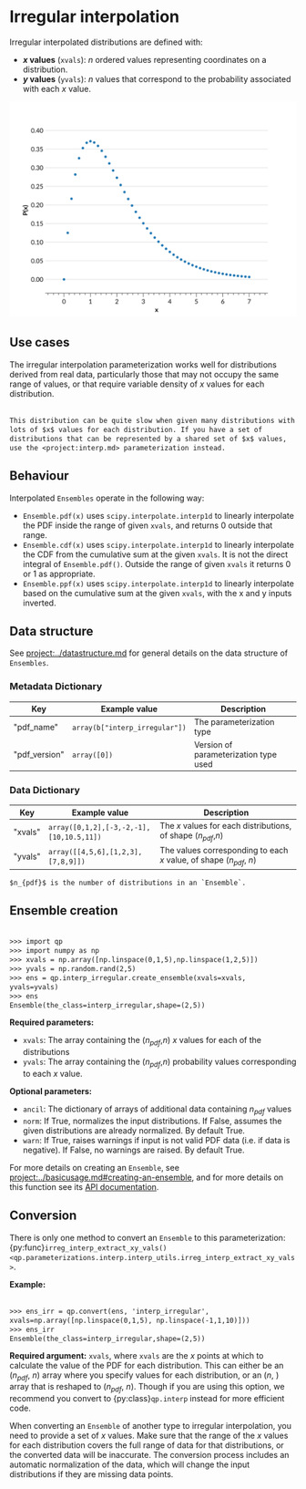 # Irregular interpolation

Irregular interpolated distributions are defined with:

- **$x$ values** (`xvals`): $n$ ordered values representing coordinates on a distribution.
- **$y$ values** (`yvals`): $n$ values that correspond to the probability associated with each $x$ value.

![interpolation-example](../../assets/interp-gamma-example.svg)

## Use cases

The irregular interpolation parameterization works well for distributions derived from real data, particularly those that may not occupy the same range of values, or that require variable density of $x$ values for each distribution.

```{warning}

This distribution can be quite slow when given many distributions with lots of $x$ values for each distribution. If you have a set of distributions that can be represented by a shared set of $x$ values, use the <project:interp.md> parameterization instead.

```

## Behaviour

Interpolated `Ensembles` operate in the following way:

- `Ensemble.pdf(x)` uses `scipy.interpolate.interp1d` to linearly interpolate the PDF inside the range of given `xvals`, and returns 0 outside that range.
- `Ensemble.cdf(x)` uses `scipy.interpolate.interp1d` to linearly interpolate the CDF from the cumulative sum at the given `xvals`. It is not the direct integral of `Ensemble.pdf()`. Outside the range of given `xvals` it returns 0 or 1 as appropriate.
- `Ensemble.ppf(x)` uses `scipy.interpolate.interp1d` to linearly interpolate based on the cumulative sum at the given `xvals`, with the x and y inputs inverted.

## Data structure

See <project:../datastructure.md> for general details on the data structure of `Ensembles`.

### Metadata Dictionary

| Key           | Example value                  | Description                           |
| ------------- | ------------------------------ | ------------------------------------- |
| "pdf_name"    | `array(b["interp_irregular"])` | The parameterization type             |
| "pdf_version" | `array([0])`                   | Version of parameterization type used |

### Data Dictionary

| Key     | Example value                            | Description                                                           |
| ------- | ---------------------------------------- | --------------------------------------------------------------------- |
| "xvals" | `array([0,1,2],[-3,-2,-1],[10,10.5,11])` | The $x$ values for each distributions, of shape ($n_{pdf}$,$n$)       |
| "yvals" | `array([[4,5,6],[1,2,3],[7,8,9]])`       | The values corresponding to each $x$ value, of shape ($n_{pdf}$, $n$) |

```{note}
$n_{pdf}$ is the number of distributions in an `Ensemble`.
```

## Ensemble creation

```{doctest}

>>> import qp
>>> import numpy as np
>>> xvals = np.array([np.linspace(0,1,5),np.linspace(1,2,5)])
>>> yvals = np.random.rand(2,5)
>>> ens = qp.interp_irregular.create_ensemble(xvals=xvals, yvals=yvals)
>>> ens
Ensemble(the_class=interp_irregular,shape=(2,5))

```

**Required parameters:**

- `xvals`: The array containing the ($n_{pdf}$,$n$) $x$ values for each of the distributions
- `yvals`: The array containing the ($n_{pdf}$,$n$) probability values corresponding to each $x$ value.

**Optional parameters:**

- `ancil`: The dictionary of arrays of additional data containing $n_{pdf}$ values
- `norm`: If True, normalizes the input distributions. If False, assumes the given distributions are already normalized. By default True.
- `warn`: If True, raises warnings if input is not valid PDF data (i.e. if data is negative). If False, no warnings are raised. By default True.

For more details on creating an `Ensemble`, see <project:../basicusage.md#creating-an-ensemble>, and for more details on this function see its [API documentation](#qp.interp_irregular_gen.create_ensemble).

## Conversion

There is only one method to convert an `Ensemble` to this parameterization: {py:func}`irreg_interp_extract_xy_vals() <qp.parameterizations.interp.interp_utils.irreg_interp_extract_xy_vals>`.

**Example:**

```{doctest}

>>> ens_irr = qp.convert(ens, 'interp_irregular', xvals=np.array([np.linspace(0,1,5), np.linspace(-1,1,10)]))
>>> ens_irr
Ensemble(the_class=interp_irregular,shape=(2,5))

```

**Required argument:** `xvals`, where `xvals` are the $x$ points at which to calculate the value of the PDF for each distribution. This can either be an ($n_{pdf}$, $n$) array where you specify values for each distribution, or an ($n$, ) array that is reshaped to ($n_{pdf}$, $n$). Though if you are using this option, we recommend you convert to {py:class}`qp.interp` instead for more efficient code.

When converting an `Ensemble` of another type to irregular interpolation, you need to provide a set of $x$ values. Make sure that the range of the $x$ values for each distribution covers the full range of data for that distributions, or the converted data will be inaccurate. The conversion process includes an automatic normalization of the data, which will change the input distributions if they are missing data points.
